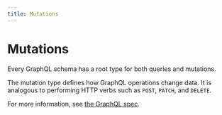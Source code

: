 ```yaml
---
title: Mutations
---
```


# Mutations

Every GraphQL schema has a root type for both queries and mutations.

The mutation type defines how GraphQL operations change data. It is analogous to performing HTTP verbs such as `POST`, `PATCH`, and `DELETE`.

For more information, see [the GraphQL spec](https://facebook.github.io/graphql/#sec-Type-System).
